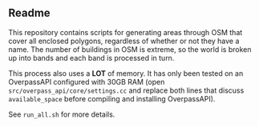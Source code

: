 ## Readme

This repository contains scripts for generating areas through OSM that cover all enclosed polygons, regardless of whether or not they have a name. The number of buildings in OSM is extreme, so the world is broken up into bands and each band is processed in turn.

This process also uses a **LOT** of memory. It has only been tested on an OverpassAPI configured with 30GB RAM (open `src/overpass_api/core/settings.cc` and replace both lines that discuss `available_space` before compiling and installing OverpassAPI).

See `run_all.sh` for more details.